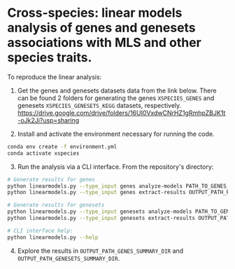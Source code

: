 # Cross-species: linear models analysis of genes and genesets associations with MLS and other species traits.

To reproduce the linear analysis:

1) Get the genes and genesets datasets data from the link below. There can be found 2 folders for generating the genes `XSPECIES_GENES` and genesets `XSPECIES_GENESETS_KEGG` datasets, respectively.
https://drive.google.com/drive/folders/16UI0VxdwCNrHZ1gRmhpZBJK1t-oJk2Ji?usp=sharing

2) Install and activate the environment necessary for running the code.

```bash
conda env create -f environment.yml
conda activate xspecies
```

3) Run the analysis via a CLI interface. From the repository's directory:

```bash
# Generate results for genes
python linearmodels.py --type_input genes analyze-models PATH_TO_GENES_DATASET_DIR OUTPUT_PATH_FOR_GENES_MODELS_DIR
python linearmodels.py --type_input genes extract-results OUTPUT_PATH_FOR_GENES_MODELS_DIR OUTPUT_PATH_GENES_SUMMARY_DIR

# Generate results for genesets
python linearmodels.py --type_input genesets analyze-models PATH_TO_GENESETS_DATASET_DIR OUTPUT_PATH_FOR_GENESETS_MODELS_DIR
python linearmodels.py --type_input genesets extract-results OUTPUT_PATH_FOR_GENESETS_MODELS_DIR OUTPUT_PATH_GENESETS_SUMMARY_DIR

# CLI interface help:
python linearmodels.py --help
```

4) Explore the results in `OUTPUT_PATH_GENES_SUMMARY_DIR` and `OUTPUT_PATH_GENESETS_SUMMARY_DIR`.
